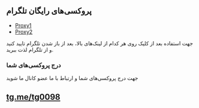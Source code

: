 ## پروکسی‌های رایگان تلگرام
- [Proxy1](tg://proxy?server=jxyy6lsw.hotspotproxy.tk&port=443&secret=dd00000000000000000000000000000000)
- [Proxy2](tg://proxy?server=0xd8ad6f8a&port=443&secret=ddd41d8cd98f00b204e9800998ecf8427e)

جهت استفاده بعد از کلیک روی هر کدام از لینک‌های بالا، بعد از باز شدن تلگرام تایید کنید و از تلگرام لذت ببرید.

### درج پروکسی‌های شما
جهت درج پروکسی‌های شما و ارتباط با ما عضو کانال ما شوید

## [tg.me/tg0098](tg://join?invite=AAAAAFTTuXZo2NuWyUFY4w)
